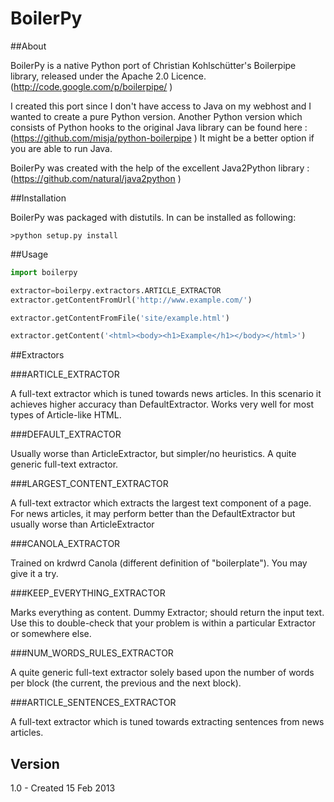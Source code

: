 # BoilerPy

##About

BoilerPy is a native Python port of Christian Kohlschütter's Boilerpipe library, released under the Apache 2.0 Licence. (http://code.google.com/p/boilerpipe/
)

I created this port since I don't have access to Java on my webhost and I wanted to create a pure Python version.  Another Python version which consists of Python hooks to the original Java library can be found here : (https://github.com/misja/python-boilerpipe
)  It might be a better option if you are able to run Java.

BoilerPy was created with the help of the excellent Java2Python library :(https://github.com/natural/java2python
)


##Installation

BoilerPy was packaged with distutils.  In can be installed as following:

```
>python setup.py install
```

##Usage

```python
import boilerpy

extractor=boilerpy.extractors.ARTICLE_EXTRACTOR
extractor.getContentFromUrl('http://www.example.com/')

extractor.getContentFromFile('site/example.html')

extractor.getContent('<html><body><h1>Example</h1></body></html>')

```

##Extractors

###ARTICLE_EXTRACTOR

A full-text extractor which is tuned towards news articles. In this scenario it achieves higher accuracy than DefaultExtractor. Works very well for most types of Article-like HTML.


###DEFAULT_EXTRACTOR

Usually worse than ArticleExtractor, but simpler/no heuristics.  A quite generic full-text extractor. 


###LARGEST_CONTENT_EXTRACTOR

A full-text extractor which extracts the largest text component of a page.  For news articles, it may perform better than the DefaultExtractor but usually worse than ArticleExtractor


###CANOLA_EXTRACTOR

Trained on krdwrd Canola (different definition of "boilerplate"). You may give it a try.


###KEEP_EVERYTHING_EXTRACTOR

Marks everything as content. Dummy Extractor; should return the input text. Use this to double-check that your problem is within a particular Extractor or somewhere else.


###NUM_WORDS_RULES_EXTRACTOR

A quite generic full-text extractor solely based upon the number of words per block (the current, the previous and the next block).


###ARTICLE_SENTENCES_EXTRACTOR

A full-text extractor which is tuned towards extracting sentences from news articles.

## Version

1.0 - Created 15 Feb 2013